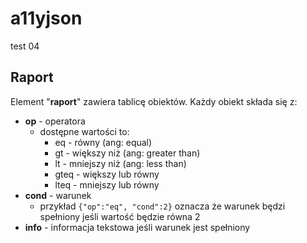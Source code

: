 # a11yjson
test 04

## Raport

Element "**raport**" zawiera tablicę obiektów. 
Każdy obiekt składa się z:
* **op** - operatora
  * dostępne wartości to:
    * eq - równy (ang: equal)
    * gt - większy niż (ang: greater than)
    * lt - mniejszy niż (ang: less than)
    * gteq - większy lub równy
    * lteq - mniejszy lub równy
* **cond** - warunek
  * przykład `{"op":"eq", "cond":2}` oznacza że warunek będzi spełniony jeśli wartość będzie równa 2
* **info** - informacja tekstowa jeśli warunek jest spełniony
